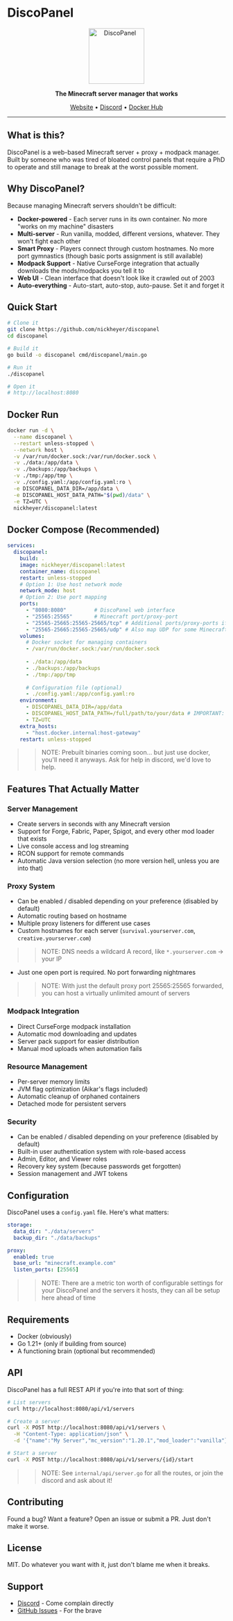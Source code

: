 # DiscoPanel

<div align="center">
  <img src="web/discopanel/static/g1_256x256.png" alt="DiscoPanel" width="128" height="128" />
  
  **The Minecraft server manager that works**
  
  [Website](https://discopanel.app) • [Discord](https://discord.gg/6Z9yKTbsrP) • [Docker Hub](https://hub.docker.com/r/nickheyer/discopanel)
</div>

---

## What is this?

DiscoPanel is a web-based Minecraft server + proxy + modpack manager. Built by someone who was tired of bloated control panels that require a PhD to operate and still manage to break at the worst possible moment.

## Why DiscoPanel?

Because managing Minecraft servers shouldn't be difficult:

- **Docker-powered** - Each server runs in its own container. No more "works on my machine" disasters
- **Multi-server** - Run vanilla, modded, different versions, whatever. They won't fight each other
- **Smart Proxy** - Players connect through custom hostnames. No more port gymnastics (though basic ports assignment is still available)
- **Modpack Support** - Native CurseForge integration that actually downloads the mods/modpacks you tell it to
- **Web UI** - Clean interface that doesn't look like it crawled out of 2003
- **Auto-everything** - Auto-start, auto-stop, auto-pause. Set it and forget it

## Quick Start

```bash
# Clone it
git clone https://github.com/nickheyer/discopanel
cd discopanel

# Build it
go build -o discopanel cmd/discopanel/main.go

# Run it
./discopanel

# Open it
# http://localhost:8080
```

## Docker Run

```bash
docker run -d \
  --name discopanel \
  --restart unless-stopped \
  --network host \
  -v /var/run/docker.sock:/var/run/docker.sock \
  -v ./data:/app/data \
  -v ./backups:/app/backups \
  -v ./tmp:/app/tmp \
  -v ./config.yaml:/app/config.yaml:ro \
  -e DISCOPANEL_DATA_DIR=/app/data \
  -e DISCOPANEL_HOST_DATA_PATH="$(pwd)/data" \
  -e TZ=UTC \
  nickheyer/discopanel:latest
```

## Docker Compose (Recommended)

```yaml
services:
  discopanel:
    build: .
    image: nickheyer/discopanel:latest
    container_name: discopanel
    restart: unless-stopped
    # Option 1: Use host network mode
    network_mode: host
    # Option 2: Use port mapping
    ports:
      - "8080:8080"         # DiscoPanel web interface
      - "25565:25565"       # Minecraft port/proxy-port
      - "25565-25665:25565-25665/tcp" # Additional ports/proxy-ports if needed
      - "25565-25665:25565-25665/udp" # Also map UDP for some Minecraft features
    volumes:
      # Docker socket for managing containers
      - /var/run/docker.sock:/var/run/docker.sock
  
      - ./data:/app/data
      - ./backups:/app/backups
      - ./tmp:/app/tmp
      
      # Configuration file (optional)
      - ./config.yaml:/app/config.yaml:ro
    environment:
      - DISCOPANEL_DATA_DIR=/app/data
      - DISCOPANEL_HOST_DATA_PATH=/full/path/to/your/data # IMPORTANT: Replace this path with the folder this compose file lives in!
      - TZ=UTC
    extra_hosts:
      - "host.docker.internal:host-gateway"
    restart: unless-stopped
```

>> NOTE: Prebuilt binaries coming soon... but just use docker, you'll need it anyways. Ask for help in discord, we'd love to help.

## Features That Actually Matter

### Server Management
- Create servers in seconds with any Minecraft version
- Support for Forge, Fabric, Paper, Spigot, and every other mod loader that exists
- Live console access and log streaming
- RCON support for remote commands
- Automatic Java version selection (no more version hell, unless you are into that)

### Proxy System
- Can be enabled / disabled depending on your preference (disabled by default)
- Automatic routing based on hostname
- Multiple proxy listeners for different use cases
- Custom hostnames for each server (`survival.yourserver.com`, `creative.yourserver.com`)

>> NOTE: DNS needs a wildcard A record, like `*.yourserver.com` -> your IP

- Just one open port is required. No port forwarding nightmares

>> NOTE: With just the default proxy port 25565:25565 forwarded, you can host a virtually unlimited amount of servers

### Modpack Integration
- Direct CurseForge modpack installation
- Automatic mod downloading and updates
- Server pack support for easier distribution
- Manual mod uploads when automation fails

### Resource Management
- Per-server memory limits
- JVM flag optimization (Aikar's flags included)
- Automatic cleanup of orphaned containers
- Detached mode for persistent servers

### Security
- Can be enabled / disabled depending on your preference (disabled by default)
- Built-in user authentication system with role-based access
- Admin, Editor, and Viewer roles
- Recovery key system (because passwords get forgotten)
- Session management and JWT tokens

## Configuration

DiscoPanel uses a `config.yaml` file. Here's what matters:

```yaml
storage:
  data_dir: "./data/servers"
  backup_dir: "./data/backups"

proxy:
  enabled: true
  base_url: "minecraft.example.com"
  listen_ports: [25565]
```

>> NOTE: There are a metric ton worth of configurable settings for your DiscoPanel and the servers it hosts, they can all be setup here ahead of time

## Requirements

- Docker (obviously)
- Go 1.21+ (only if building from source)
- A functioning brain (optional but recommended)

## API

DiscoPanel has a full REST API if you're into that sort of thing:

```bash
# List servers
curl http://localhost:8080/api/v1/servers

# Create a server
curl -X POST http://localhost:8080/api/v1/servers \
  -H "Content-Type: application/json" \
  -d '{"name":"My Server","mc_version":"1.20.1","mod_loader":"vanilla"}'

# Start a server
curl -X POST http://localhost:8080/api/v1/servers/{id}/start
```

>> NOTE: See `internal/api/server.go` for all the routes, or join the discord and ask about it!

## Contributing

Found a bug? Want a feature? Open an issue or submit a PR. Just don't make it worse.

## License

MIT. Do whatever you want with it, just don't blame me when it breaks.

## Support

- [Discord](https://discord.gg/6Z9yKTbsrP) - Come complain directly
- [GitHub Issues](https://github.com/nickheyer/discopanel/issues) - For the brave
